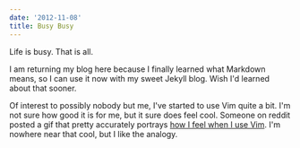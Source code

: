 ```yaml
---
date: '2012-11-08'
title: Busy Busy
---
```


Life is busy. That is all.

I am returning my blog here because I finally learned what Markdown means, so
I can use it now with my sweet Jekyll blog. Wish I'd learned about that sooner.

Of interest to possibly nobody but me, I've started to use Vim quite a bit. I'm
not sure how good it is for me, but it sure does feel cool. Someone on reddit
posted a gif that pretty accurately portrays [how I feel when I use
Vim](https://i.imgur.com/Lt9nB.gif). I'm nowhere near that cool, but I like the
analogy.

